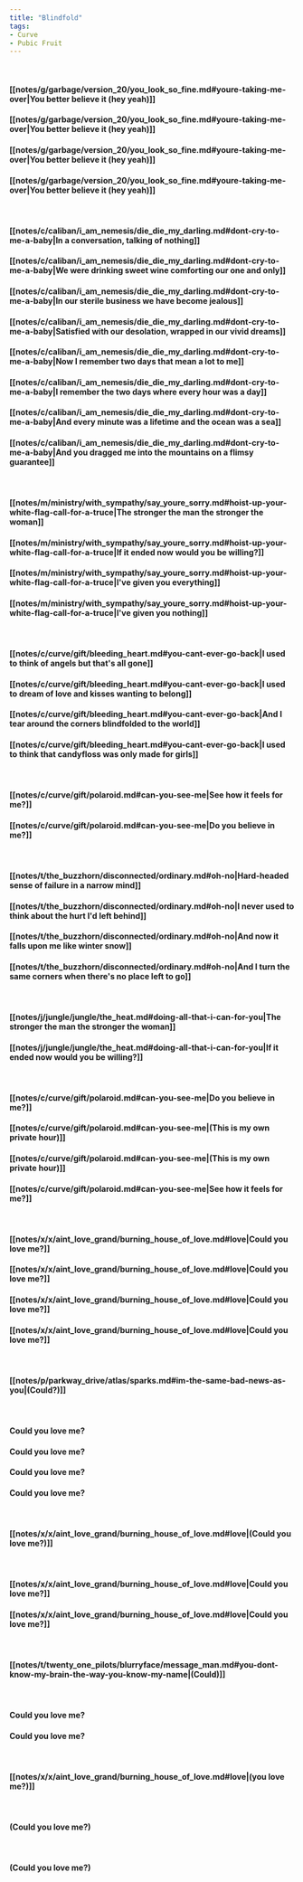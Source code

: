 ```yaml
---
title: "Blindfold"
tags:
- Curve
- Pubic Fruit
---
```

&nbsp;
#### [[notes/g/garbage/version_20/you_look_so_fine.md#youre-taking-me-over|You better believe it (hey yeah)]]
#### [[notes/g/garbage/version_20/you_look_so_fine.md#youre-taking-me-over|You better believe it (hey yeah)]]
#### [[notes/g/garbage/version_20/you_look_so_fine.md#youre-taking-me-over|You better believe it (hey yeah)]]
#### [[notes/g/garbage/version_20/you_look_so_fine.md#youre-taking-me-over|You better believe it (hey yeah)]]
&nbsp;
#### [[notes/c/caliban/i_am_nemesis/die_die_my_darling.md#dont-cry-to-me-a-baby|In a conversation, talking of nothing]]
#### [[notes/c/caliban/i_am_nemesis/die_die_my_darling.md#dont-cry-to-me-a-baby|We were drinking sweet wine comforting our one and only]]
#### [[notes/c/caliban/i_am_nemesis/die_die_my_darling.md#dont-cry-to-me-a-baby|In our sterile business we have become jealous]]
#### [[notes/c/caliban/i_am_nemesis/die_die_my_darling.md#dont-cry-to-me-a-baby|Satisfied with our desolation, wrapped in our vivid dreams]]
#### [[notes/c/caliban/i_am_nemesis/die_die_my_darling.md#dont-cry-to-me-a-baby|Now I remember two days that mean a lot to me]]
#### [[notes/c/caliban/i_am_nemesis/die_die_my_darling.md#dont-cry-to-me-a-baby|I remember the two days where every hour was a day]]
#### [[notes/c/caliban/i_am_nemesis/die_die_my_darling.md#dont-cry-to-me-a-baby|And every minute was a lifetime and the ocean was a sea]]
#### [[notes/c/caliban/i_am_nemesis/die_die_my_darling.md#dont-cry-to-me-a-baby|And you dragged me into the mountains on a flimsy guarantee]]
&nbsp;
#### [[notes/m/ministry/with_sympathy/say_youre_sorry.md#hoist-up-your-white-flag-call-for-a-truce|The stronger the man the stronger the woman]]
#### [[notes/m/ministry/with_sympathy/say_youre_sorry.md#hoist-up-your-white-flag-call-for-a-truce|If it ended now would you be willing?]]
#### [[notes/m/ministry/with_sympathy/say_youre_sorry.md#hoist-up-your-white-flag-call-for-a-truce|I've given you everything]]
#### [[notes/m/ministry/with_sympathy/say_youre_sorry.md#hoist-up-your-white-flag-call-for-a-truce|I've given you nothing]]
&nbsp;
#### [[notes/c/curve/gift/bleeding_heart.md#you-cant-ever-go-back|I used to think of angels but that's all gone]]
#### [[notes/c/curve/gift/bleeding_heart.md#you-cant-ever-go-back|I used to dream of love and kisses wanting to belong]]
#### [[notes/c/curve/gift/bleeding_heart.md#you-cant-ever-go-back|And I tear around the corners blindfolded to the world]]
#### [[notes/c/curve/gift/bleeding_heart.md#you-cant-ever-go-back|I used to think that candyfloss was only made for girls]]
&nbsp;
#### [[notes/c/curve/gift/polaroid.md#can-you-see-me|See how it feels for me?]]
#### [[notes/c/curve/gift/polaroid.md#can-you-see-me|Do you believe in me?]]
&nbsp;
#### [[notes/t/the_buzzhorn/disconnected/ordinary.md#oh-no|Hard-headed sense of failure in a narrow mind]]
#### [[notes/t/the_buzzhorn/disconnected/ordinary.md#oh-no|I never used to think about the hurt I'd left behind]]
#### [[notes/t/the_buzzhorn/disconnected/ordinary.md#oh-no|And now it falls upon me like winter snow]]
#### [[notes/t/the_buzzhorn/disconnected/ordinary.md#oh-no|And I turn the same corners when there's no place left to go]]
&nbsp;
#### [[notes/j/jungle/jungle/the_heat.md#doing-all-that-i-can-for-you|The stronger the man the stronger the woman]]
#### [[notes/j/jungle/jungle/the_heat.md#doing-all-that-i-can-for-you|If it ended now would you be willing?]]
&nbsp;
#### [[notes/c/curve/gift/polaroid.md#can-you-see-me|Do you believe in me?]]
#### [[notes/c/curve/gift/polaroid.md#can-you-see-me|(This is my own private hour)]]
#### [[notes/c/curve/gift/polaroid.md#can-you-see-me|(This is my own private hour)]]
#### [[notes/c/curve/gift/polaroid.md#can-you-see-me|See how it feels for me?]]
&nbsp;
#### [[notes/x/x/aint_love_grand/burning_house_of_love.md#love|Could you love me?]]
#### [[notes/x/x/aint_love_grand/burning_house_of_love.md#love|Could you love me?]]
#### [[notes/x/x/aint_love_grand/burning_house_of_love.md#love|Could you love me?]]
#### [[notes/x/x/aint_love_grand/burning_house_of_love.md#love|Could you love me?]]
&nbsp;
#### [[notes/p/parkway_drive/atlas/sparks.md#im-the-same-bad-news-as-you|(Could?)]]
&nbsp;
#### Could you love me?
#### Could you love me?
#### Could you love me?
#### Could you love me?
&nbsp;
#### [[notes/x/x/aint_love_grand/burning_house_of_love.md#love|(Could you love me?)]]
&nbsp;
#### [[notes/x/x/aint_love_grand/burning_house_of_love.md#love|Could you love me?]]
#### [[notes/x/x/aint_love_grand/burning_house_of_love.md#love|Could you love me?]]
&nbsp;
#### [[notes/t/twenty_one_pilots/blurryface/message_man.md#you-dont-know-my-brain-the-way-you-know-my-name|(Could)]]
&nbsp;
#### Could you love me?
#### Could you love me?
&nbsp;
#### [[notes/x/x/aint_love_grand/burning_house_of_love.md#love|(you love me?)]]
&nbsp;
#### (Could you love me?)
&nbsp;
#### (Could you love me?)
